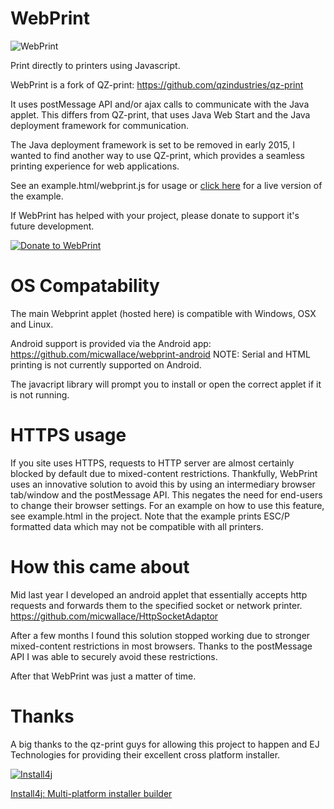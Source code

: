 # WebPrint
![WebPrint](https://github.com/micwallace/WebPrint/blob/master/src/webprint/img/webprinticon.png)

Print directly to printers using Javascript.

WebPrint is a fork of QZ-print: https://github.com/qzindustries/qz-print

It uses postMessage API and/or ajax calls to communicate with the Java applet.
This differs from QZ-print, that uses Java Web Start and the Java deployment framework for communication.

The Java deployment framework is set to be removed in early 2015, I wanted to find another way to use QZ-print, which provides a seamless printing experience for web applications.

See an example.html/webprint.js for usage or [click here](https://wallaceit.com.au/webprint/example.html) for a live version of the example.

If WebPrint has helped with your project, please donate to support it's future development.

[![Donate to WebPrint](https://www.paypalobjects.com/en_AU/i/btn/btn_donateCC_LG.gif)](https://www.paypal.com/cgi-bin/webscr?cmd=_s-xclick&hosted_button_id=7JBL64AV5XDWG)

# OS Compatability
The main Webprint applet (hosted here) is compatible with Windows, OSX and Linux.

Android support is provided via the Android app:
https://github.com/micwallace/webprint-android
NOTE: Serial and HTML printing is not currently supported on Android.

The javacript library will prompt you to install or open the correct applet if it is not running.

# HTTPS usage
If you site uses HTTPS, requests to HTTP server are almost certainly blocked by default due to mixed-content restrictions.
Thankfully, WebPrint uses an innovative solution to avoid this by using an intermediary browser tab/window and the postMessage API.
This negates the need for end-users to change their browser settings.
For an example on how to use this feature, see example.html in the project. Note that the example prints ESC/P formatted data which may not be compatible with all printers.

# How this came about
Mid last year I developed an android applet that essentially accepts http requests and forwards them to the specified socket or network printer.
https://github.com/micwallace/HttpSocketAdaptor

After a few months I found this solution stopped working due to stronger mixed-content restrictions in most browsers.
Thanks to the postMessage API I was able to securely avoid these restrictions.

After that WebPrint was just a matter of time.

# Thanks
A big thanks to the qz-print guys for allowing this project to happen and EJ Technologies for providing their excellent cross platform installer.

[![Install4j](https://www.ej-technologies.com/images/product_banners/install4j_large.png)](http://www.ej-technologies.com/products/install4j/overview.html)

[Install4j: Multi-platform installer builder](http://www.ej-technologies.com/products/install4j/overview.html)
